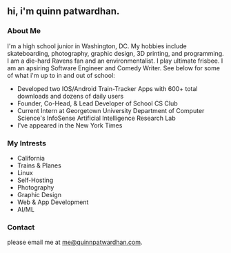 ## hi, i'm quinn patwardhan. 

### About Me
I'm a high school junior in Washington, DC. My hobbies include skateboarding, photography, graphic design, 3D printing, and programming. I am a die-hard Ravens fan and an environmentalist. I play ultimate frisbee. I am an apsiring Software Engineer and Comedy Writer. See below for some of what i'm up to in and out of school:
- Developed two IOS/Android Train-Tracker Apps with 600+ total downloads and dozens of daily users
- Founder, Co-Head, & Lead Developer of School CS Club
- Current Intern at Georgetown University Department of Computer Science's InfoSense Artificial Intelligence Research Lab
- I've appeared in the New York Times

### My Intrests
- California
- Trains & Planes
- Linux
- Self-Hosting
- Photography
- Graphic Design
- Web & App Development
- AI/ML

### Contact

please email me at me@quinnpatwardhan.com.
